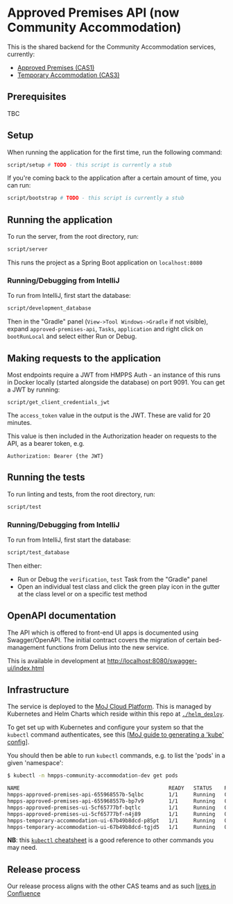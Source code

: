 # Approved Premises API (now Community Accommodation)

This is the shared backend for the Community Accommodation services, currently:

- [Approved Premises (CAS1)](https://github.com/ministryofjustice/hmpps-approved-premises-ui)
- [Temporary Accommodation (CAS3)](https://github.com/ministryofjustice/hmpps-temporary-accommodation-ui)

## Prerequisites

TBC

## Setup

When running the application for the first time, run the following command:

```bash
script/setup # TODO - this script is currently a stub
```

If you're coming back to the application after a certain amount of time, you can run:

```bash
script/bootstrap # TODO - this script is currently a stub
```

## Running the application

To run the server, from the root directory, run:

```bash
script/server
```

This runs the project as a Spring Boot application on `localhost:8080`

### Running/Debugging from IntelliJ

To run from IntelliJ, first start the database:

```bash
script/development_database
```

Then in the "Gradle" panel (`View->Tool Windows->Gradle` if not visible), expand `approved-premises-api`, `Tasks`, 
`application` and right click on `bootRunLocal` and select either Run or Debug.

## Making requests to the application

Most endpoints require a JWT from HMPPS Auth - an instance of this runs in Docker locally (started alongside the database) 
on port 9091.  You can get a JWT by running:

```
script/get_client_credentials_jwt
```

The `access_token` value in the output is the JWT.  These are valid for 20 minutes.

This value is then included in the Authorization header on requests to the API, as a bearer token, e.g.

```
Authorization: Bearer {the JWT}
```

## Running the tests

To run linting and tests, from the root directory, run:

```bash
script/test
```

### Running/Debugging from IntelliJ

To run from IntelliJ, first start the database:

```bash
script/test_database
```

Then either:
 - Run or Debug the `verification`, `test` Task from the "Gradle" panel
 - Open an individual test class and click the green play icon in the gutter at the class level or on a specific test method

## OpenAPI documentation

The API which is offered to front-end UI apps is documented using Swagger/OpenAPI.
The initial contract covers the migration of certain bed-management functions from Delius into the new service.

This is available in development at [http://localhost:8080/swagger-ui/index.html](http://localhost:8080/swagger-ui/index.html)

## Infrastructure

The service is deployed to the [MoJ Cloud Platform](https://user-guide.cloud-platform.service.justice.gov.uk). This is 
managed by Kubernetes and Helm Charts which reside within this repo at [`./helm_deploy`](./helm_deploy/approved-premises-api/).


To get set up with Kubernetes and configure your system so that the `kubectl` command authenticates, see this 
[[MoJ guide to generating a 'kube' config](https://user-guide.cloud-platform.service.justice.gov.uk/documentation/getting-started/kubectl-config.html#generating-a-kubeconfig-file)].

You should then be able to run `kubectl` commands, e.g. to list the 'pods' in a given 'namespace':

```bash
$ kubectl -n hmpps-community-accommodation-dev get pods

NAME                                                READY   STATUS    RESTARTS   AGE
hmpps-approved-premises-api-655968557b-5qlbc        1/1     Running   0          83m
hmpps-approved-premises-api-655968557b-bp7v9        1/1     Running   0          83m
hmpps-approved-premises-ui-5cf65777bf-bqtlc         1/1     Running   0          74m
hmpps-approved-premises-ui-5cf65777bf-n4j89         1/1     Running   0          74m
hmpps-temporary-accommodation-ui-67b49b8dcd-p85pt   1/1     Running   0          125m
hmpps-temporary-accommodation-ui-67b49b8dcd-tgjd5   1/1     Running   0          125m
```
**NB**: this [`kubectl` cheatsheet](https://kubernetes.io/docs/reference/kubectl/cheatsheet/) is a good reference to 
other commands you may need.

## Release process

Our release process aligns with the other CAS teams and as such [lives in Confluence](https://dsdmoj.atlassian.net/wiki/spaces/AP/pages/4247847062/Release+process)